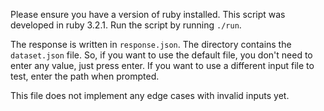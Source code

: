 Please ensure you have a version of ruby installed. This script was developed in ruby 3.2.1.
Run the script by running `./run`. 

The response is written in `response.json`.
The directory contains the `dataset.json` file. So, if you want to use the default file, you don't need to enter any value, just press enter. If you want to use a different input file to test, enter the path when prompted.

This file does not implement any edge cases with invalid inputs yet. 
